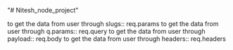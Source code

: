 "# Nitesh_node_project" 


to get the data from user through slugs:: req.params
to get the data from user through q.params:: req.query
to get the data from user through payload:: req.body
to get the data from user through headers:: req.headers